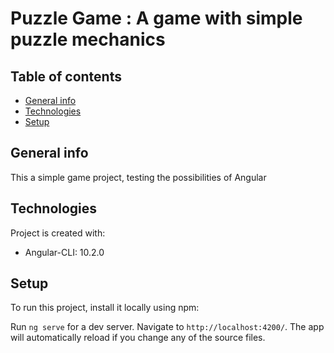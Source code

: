 # Puzzle Game : A game with simple puzzle mechanics 

## Table of contents
* [General info](#general-info)
* [Technologies](#technologies)
* [Setup](#setup)

## General info
This a simple game project, testing the possibilities of Angular
	
## Technologies
Project is created with:
* Angular-CLI: 10.2.0
	
## Setup
To run this project, install it locally using npm:

Run `ng serve` for a dev server. Navigate to `http://localhost:4200/`. The app will automatically reload if you change any of the source files.
